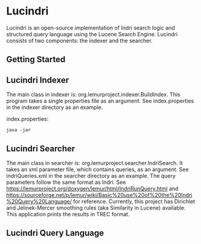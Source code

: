 Lucindri
========

Lucindri is an open-source implementation of Indri search logic and structured query language using the Lucene Search Engine.  Lucindri consists of two components: the indexer and the searcher.

## Getting Started



## Lucindri Indexer
The main class in indexer is: org.lemurproject.indexer.BuildIndex.  This program takes a single properties file as an argument.  See index.properties in the indexer directory as an example.

index.properties:
```
java -jar
```

## Lucindri Searcher
The main class in searcher is: org.lemurproject.searcher.IndriSearch.  It takes an xml parameter file, which contains queries, as an argument.  See indriQueries.xml in the searcher directory as an example.  The query parameters follow the same format as Indri.  See https://lemurproject.org/doxygen/lemur/html/IndriRunQuery.html and https://sourceforge.net/p/lemur/wiki/Basic%20use%20of%20the%20Indri%20Query%20Language/ for reference.  Currently, this project has Dirichlet and Jelinek-Mercer smoothing rules (aka Similarity in Lucene) available.  This application prints the results in TREC format. 

## Lucindri Query Language